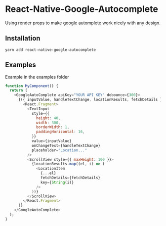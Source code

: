 # React-Native-Google-Autocomplete

Using render props to make google automplete work nicely with any design.

## Installation

`yarn add react-native-google-autocomplete`

## Examples

Example in the examples folder

```js
function MyComponent() {
  return (
    <GoogleAutoComplete apiKey="YOUR API KEY" debounce={300}>
      {({ inputValue, handleTextChange, locationResults, fetchDetails }) => (
        <React.Fragment>
          <TextInput
            style={{
              height: 40,
              width: 300,
              borderWidth: 1,
              paddingHorizontal: 16,
            }}
            value={inputValue}
            onChangeText={handleTextChange}
            placeholder="Location..."
          />
          <ScrollView style={{ maxHeight: 100 }}>
            {locationResults.map((el, i) => (
              <LocationItem
                {...el}
                fetchDetails={fetchDetails}
                key={String(i)}
              />
            ))}
          </ScrollView>
        </React.Fragment>
      )}
    </GoogleAutoComplete>
  );
}
```

